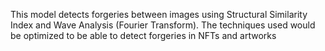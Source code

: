 This model detects forgeries between images using Structural Similarity Index and Wave Analysis (Fourier Transform). The techniques used would be optimized to be able to detect forgeries in NFTs and artworks
